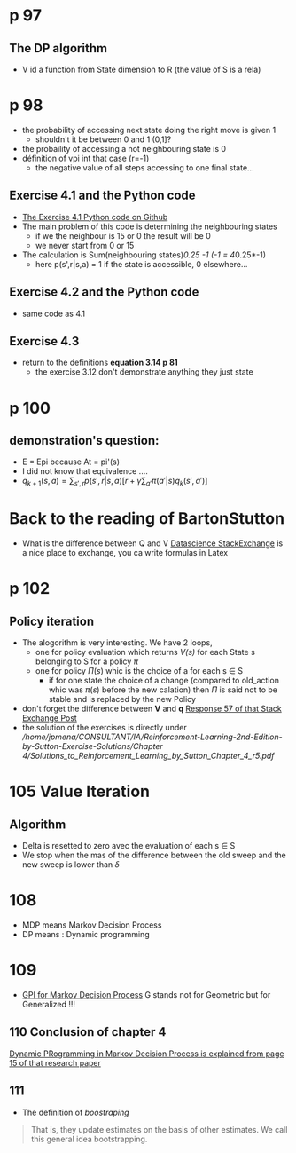 # p 97
## The DP algorithm
* V id a function from State dimension to R (the value of S is a rela)
# p 98
* the probability of accessing next state doing the right move is given 1
  * shouldn't it be between 0 and 1  (0,1]?
* the probaility of accessing a not neighbouring state is 0
* définition of vpi int that case (r=-1) 
  * the negative value of all steps accessing to one final state...
## Exercise 4.1 and the Python code
* [The Exercise 4.1 Python code on Github](https://github.com/LyWangPX/Reinforcement-Learning-2nd-Edition-by-Sutton-Exercise-Solutions/blob/master/Chapter%204/Ex4.1.py)
* The main problem of this code is determining the neighbouring states 
  * if we the neighbour is 15 or 0 the result will be 0
  * we never start from 0 or 15
* The calculation is Sum(neighbouring states)*0.25 -1 (-1 = 4*0.25*-1) 
  * here p(s',r|s,a) = 1 if the state is accessible, 0 elsewhere... 
## Exercise 4.2 and the Python code
* same code as 4.1
## Exercise 4.3
* return to the definitions __equation 3.14 p 81__
  * the exercise 3.12 don't demonstrate anything they just state  
# p 100
## demonstration's question:
* E = Epi because At = pi'(s)
* I did not know that equivalence ....
* $q_{k+1}(s, a) = \sum_{s', r} p(s', r | s, a)\left[r + \gamma \sum_{a'} \pi(a'|s)q_k(s', a')\right]$

# Back to the reading of BartonStutton
* What is the difference between Q and V
[Datascience StackExchange](https://datascience.stackexchange.com/questions/9832/what-is-the-q-function-and-what-is-the-v-function-in-reinforcement-learning) is a nice place to exchange, you ca write formulas in Latex

# p 102
## Policy iteration
* The alogorithm is very interesting. We have 2 loops, 
  * one for policy evaluation which returns _V(s)_ for each State s belonging to S for a policy $\pi$ 
  * one for policy $\Pi(s)$ whic is the choice of a for each s $\in$ S
    * if for one state the choice of a change (compared to old_action whic was $\pi(s)$ before the new calation) then $\Pi$ is said not to be stable and is replaced by the new Policy
* don't forget the difference between __V__ and __q__ [Response 57 of that Stack Exchange Post](https://datascience.stackexchange.com/questions/9832/what-is-the-q-function-and-what-is-the-v-function-in-reinforcement-learning)
* the solution of the exercises is directly under */home/jpmena/CONSULTANT/IA/Reinforcement-Learning-2nd-Edition-by-Sutton-Exercise-Solutions/Chapter 4/Solutions_to_Reinforcement_Learning_by_Sutton_Chapter_4_r5.pdf*

# 105 Value Iteration
## Algorithm
* Delta is resetted to zero avec the evaluation of each s $\in$ S
* We stop when the mas of the difference between the old sweep and the new sweep is lower than $\delta$

# 108
* MDP means Markov Decision Process
* DP means : Dynamic programming
# 109
* [GPI for Markov Decision Process](https://arxiv.org/abs/2206.05809) G stands not for Geometric but for Generalized !!!
## 110 Conclusion of chapter 4
[Dynamic PRogramming in Markov Decision Process is explained from page 15 of that research paper](http://researchers.lille.inria.fr/~lazaric/Webpage/MVA-RL_Course14_files/notes-lecture-02.pdf)

## 111
* The definition of _boostraping_
> That is, they update estimates on the basis of other estimates. We call this general idea bootstrapping.


